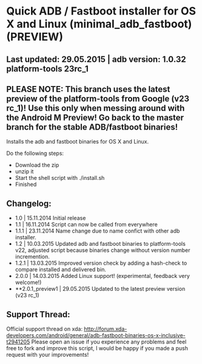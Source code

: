 Quick ADB / Fastboot installer for OS X and Linux (minimal_adb_fastboot) (PREVIEW)
====================

Last updated: 29.05.2015 | adb version: 1.0.32 platform-tools 23rc_1
------------------------

PLEASE NOTE: This branch uses the latest preview of the platform-tools from Google (v23 rc_1)! Use this only when messing around with the Android M Preview! Go back to the master branch for the stable ADB/fastboot binaries!
---------------

Installs the adb and fastboot binaries for OS X and Linux.

Do the following steps:
- Download the zip
- unzip it
- Start the shell script with ./install.sh
- Finished

Changelog:
---------------
- 1.0				| 15.11.2014 Initial release
- 1.1				| 16.11.2014 Script can now be called from everywhere
- 1.1.1				| 23.11.2014 Name change due to name confict with other adb installer.
- 1.2				| 10.03.2015 Updated adb and fastboot binaries to platform-tools v22, adjusted script because binaries change without version number incremention.
- 1.2.1 			| 13.03.2015 Improved version check by adding a hash-check to compare installed and delivered bin. 
- 2.0.0 			| 14.03.2015 Added Linux support! (experimental, feedback very welcome!)
- **2.0.1_preview1 	| 29.05.2015 Updated to the latest preview version (v23 rc_1)

Support Thread:
----------------
Official support thread on xda: http://forum.xda-developers.com/android/general/adb-fastboot-binaries-os-x-inclusive-t2941205
Please open an issue if you experience any problems and feel free to fork and improve this script, I would be happy if you made a push request with your improvements!

